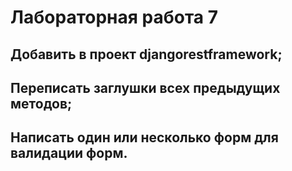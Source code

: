 # Лабораторная работа 7

## Добавить в проект djangorestframework;
## Переписать заглушки всех предыдущих методов;
## Написать один или несколько форм для валидации форм.